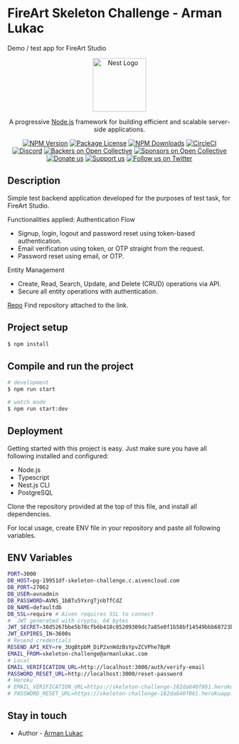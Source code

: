 # FireArt Skeleton Challenge - Arman Lukac

Demo / test app for FireArt Studio

<p align="center">
  <a href="http://nestjs.com/" target="blank"><img src="https://nestjs.com/img/logo-small.svg" width="120" alt="Nest Logo" /></a>
</p>

[circleci-image]: https://img.shields.io/circleci/build/github/nestjs/nest/master?token=abc123def456
[circleci-url]: https://circleci.com/gh/nestjs/nest

  <p align="center">A progressive <a href="http://nodejs.org" target="_blank">Node.js</a> framework for building efficient and scalable server-side applications.</p>
    <p align="center">
<a href="https://www.npmjs.com/~nestjscore" target="_blank"><img src="https://img.shields.io/npm/v/@nestjs/core.svg" alt="NPM Version" /></a>
<a href="https://www.npmjs.com/~nestjscore" target="_blank"><img src="https://img.shields.io/npm/l/@nestjs/core.svg" alt="Package License" /></a>
<a href="https://www.npmjs.com/~nestjscore" target="_blank"><img src="https://img.shields.io/npm/dm/@nestjs/common.svg" alt="NPM Downloads" /></a>
<a href="https://circleci.com/gh/nestjs/nest" target="_blank"><img src="https://img.shields.io/circleci/build/github/nestjs/nest/master" alt="CircleCI" /></a>
<a href="https://discord.gg/G7Qnnhy" target="_blank"><img src="https://img.shields.io/badge/discord-online-brightgreen.svg" alt="Discord"/></a>
<a href="https://opencollective.com/nest#backer" target="_blank"><img src="https://opencollective.com/nest/backers/badge.svg" alt="Backers on Open Collective" /></a>
<a href="https://opencollective.com/nest#sponsor" target="_blank"><img src="https://opencollective.com/nest/sponsors/badge.svg" alt="Sponsors on Open Collective" /></a>
  <a href="https://paypal.me/kamilmysliwiec" target="_blank"><img src="https://img.shields.io/badge/Donate-PayPal-ff3f59.svg" alt="Donate us"/></a>
    <a href="https://opencollective.com/nest#sponsor"  target="_blank"><img src="https://img.shields.io/badge/Support%20us-Open%20Collective-41B883.svg" alt="Support us"></a>
  <a href="https://twitter.com/nestframework" target="_blank"><img src="https://img.shields.io/twitter/follow/nestframework.svg?style=social&label=Follow" alt="Follow us on Twitter"></a>
</p>
  <!--[![Backers on Open Collective](https://opencollective.com/nest/backers/badge.svg)](https://opencollective.com/nest#backer)
  [![Sponsors on Open Collective](https://opencollective.com/nest/sponsors/badge.svg)](https://opencollective.com/nest#sponsor)-->

## Description

Simple test backend application developed for the purposes of test task, for FireArt Studio.

Functionalities applied:
Authentication Flow

- Signup, login, logout and password reset using token-based authentication.
- Email verification using token, or OTP straight from the request.
- Password reset using email, or OTP.

Entity Management

- Create, Read, Search, Update, and Delete (CRUD) operations via API.
- Secure all entity operations with authentication.

[Repo](https://github.com/armanlukac/fireArt-skeleton-challenge) Find repository attached to the link.

## Project setup

```bash
$ npm install
```

## Compile and run the project

```bash
# development
$ npm run start

# watch mode
$ npm run start:dev
```

## Deployment

Getting started with this project is easy. Just make sure you have all following installed and configured:

- Node.js
- Typescript
- Nest.js CLI
- PostgreSQL

Clone the repository provided at the top of this file, and install all dependencies.

For local usage, create ENV file in your repository and paste all following variables.

## ENV Variables

```bash
PORT=3000
DB_HOST=pg-19951df-skeleton-challenge.c.aivencloud.com
DB_PORT=27062
DB_USER=avnadmin
DB_PASSWORD=AVNS_1bBTu5YxrgTjnbTfCdZ
DB_NAME=defaultdb
DB_SSL=require # Aiven requires SSL to connect
#  JWT generated with crypto, 64 bytes
JWT_SECRET=38d5267bbe5b78cfb6b418c85209309dc7a85e0f1b58bf14549bbb68723bdc99058ddbe6b2dd3b90026f096665b62ebf7ab69866908af83bf7f72cc2ec99aaf9
JWT_EXPIRES_IN=3600s
# Resend credentials
RESEND_API_KEY=re_3UgBtpbM_DiP2xnHdzBsYpvZCVPhe7BpM
EMAIL_FROM=skeleton-challenge@armanlukac.com
# Local
EMAIL_VERIFICATION_URL=http://localhost:3000/auth/verify-email
PASSWORD_RESET_URL=http://localhost:3000/reset-password
# Heroku
# EMAIL_VERIFICATION_URL=https://skeleton-challenge-182da640f861.herokuapp.com/auth/verify-email
# PASSWORD_RESET_URL=https://skeleton-challenge-182da640f861.herokuapp.com/reset-password
```

## Stay in touch

- Author - [Arman Lukac](https://www.linkedin.com/in/arman-lukac/)
